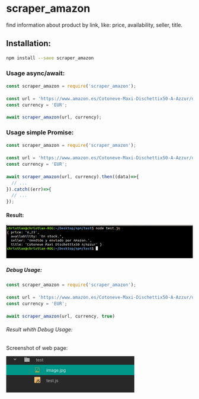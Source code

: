 # scraper_amazon

find information about product by link, like: price, availability, seller, title.

## Installation:

```bash
npm install --save scraper_amazon
```

### Usage async/await:

```js
const scraper_amazon = require('scraper_amazon');

const url = 'https://www.amazon.es/Cotoneve-Maxi-Dischettix50-A-Azzur/dp/B01M8KKDBH/ref=sr_1_1?ie=UTF8&qid=1541087266&sr=8-1&keywords=B01M8KKDBH'
const currency = 'EUR';

await scraper_amazon(url, currency);
```

### Usage simple Promise:
```js
const scraper_amazon = require('scraper_amazon');

const url = 'https://www.amazon.es/Cotoneve-Maxi-Dischettix50-A-Azzur/dp/B01M8KKDBH/ref=sr_1_1?ie=UTF8&qid=1541087266&sr=8-1&keywords=B01M8KKDBH'
const currency = 'EUR';

await scraper_amazon(url, currency).then((data)=>{
  // ...
}).catch((err)=>{
  // ...
});
```
#### Result:
![screenshot](./result.png)


##### Debug Usage:

```js
const scraper_amazon = require('scraper_amazon');

const url = 'https://www.amazon.es/Cotoneve-Maxi-Dischettix50-A-Azzur/dp/B01M8KKDBH/ref=sr_1_1?ie=UTF8&qid=1541087266&sr=8-1&keywords=B01M8KKDBH'
const currency = 'EUR';

await scraper_amazon(url, currency, true)

```
###### Result whith Debug Usage:

Screenshot of web page:

![screenshot](./debug.png)
